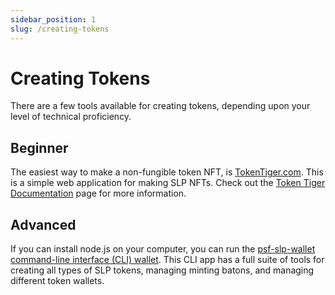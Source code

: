 ```yaml
---
sidebar_position: 1
slug: /creating-tokens
---
```


# Creating Tokens

There are a few tools available for creating tokens, depending upon your level of technical proficiency.

## Beginner

The easiest way to make a non-fungible token NFT, is [TokenTiger.com](https://tokentiger.com). This is a simple web application for making SLP NFTs. Check out the [Token Tiger Documentation](token-tiger) page for more information.

## Advanced

If you can install node.js on your computer, you can run the [psf-slp-wallet command-line interface (CLI) wallet](/fungible-with-data). This CLI app has a full suite of tools for creating all types of SLP tokens, managing minting batons, and managing different token wallets.

